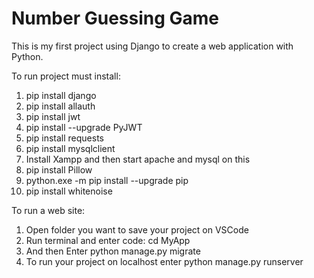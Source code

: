 # Number Guessing Game
This is my first project using Django to create a web application with Python.

To run project must install:
1. pip install django
2. pip install allauth
3. pip install jwt
4. pip install --upgrade PyJWT
5. pip install requests
6. pip install mysqlclient
7. Install Xampp and then start apache and mysql on this
8. pip install Pillow
9. python.exe -m pip install --upgrade pip
10. pip install whitenoise

To run a web site:
1. Open folder you want to save your project on VSCode
2. Run terminal and enter code: cd MyApp
3. And then Enter python manage.py migrate
4. To run your project on localhost enter python manage.py runserver 
